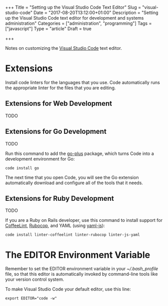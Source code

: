 +++
Title = "Setting up the Visual Studio Code Text Editor"
Slug = "visual-studio-code"
Date = "2017-08-20T13:12:00+01:00"
Description = "Setting up the Visual Studio Code text editor for development and systems administration"
Categories = ["administration", "programming"]
Tags = ["javascript"]
Type = "article"
Draft = true

+++

Notes on customizing the [Visual Studio Code](https://code.visualstudio.com) text editor.

<!--more-->

# Extensions #

Install code linters for the languages that you use. Code automatically runs the
appropriate linter for the files that you are editing. 

## Extensions for Web Development ##

TODO

## Extensions for Go Development ##

TODO

Run this command to add the [go-plus](https://Code.io/packages/go-plus)
package, which turns Code into a development environment for Go:

    code install go

The next time that you open Code, you will see the Go extension automatically download
and configure all of the tools that it needs.

## Extensions for Ruby Development ##

TODO

If you are a Ruby on Rails developer, use this command to install support for
[CoffeeLint](http://www.coffeelint.org/), 
[Rubocop](http://batsov.com/rubocop/), and YAML (using
[yaml-js](http://nodeca.github.com/js-yaml/)):

    code install linter-coffeelint linter-rubocop linter-js-yaml

# The EDITOR Environment Variable #

Remember to set the EDITOR environment
variable in your *~/.bash\_profile* file, so that this editor is
automatically invoked by command-line tools like your version control
system.

To make Visual Studio Code your default editor, use this line:

    export EDITOR="code -w"
